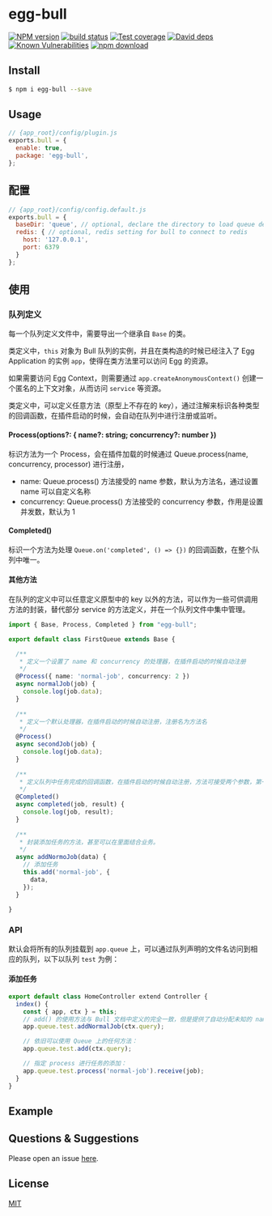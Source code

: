 # egg-bull

[![NPM version][npm-image]][npm-url]
[![build status][travis-image]][travis-url]
[![Test coverage][codecov-image]][codecov-url]
[![David deps][david-image]][david-url]
[![Known Vulnerabilities][snyk-image]][snyk-url]
[![npm download][download-image]][download-url]

[npm-image]: https://img.shields.io/npm/v/egg-bull.svg?style=flat-square
[npm-url]: https://npmjs.org/package/egg-bull
[travis-image]: https://img.shields.io/travis/eggjs/egg-bull.svg?style=flat-square
[travis-url]: https://travis-ci.org/eggjs/egg-bull
[codecov-image]: https://img.shields.io/codecov/c/github/eggjs/egg-bull.svg?style=flat-square
[codecov-url]: https://codecov.io/github/eggjs/egg-bull?branch=master
[david-image]: https://img.shields.io/david/eggjs/egg-bull.svg?style=flat-square
[david-url]: https://david-dm.org/eggjs/egg-bull
[snyk-image]: https://snyk.io/test/npm/egg-bull/badge.svg?style=flat-square
[snyk-url]: https://snyk.io/test/npm/egg-bull
[download-image]: https://img.shields.io/npm/dm/egg-bull.svg?style=flat-square
[download-url]: https://npmjs.org/package/egg-bull

<!--
Description here.
-->

## Install

```bash
$ npm i egg-bull --save
```

## Usage

```js
// {app_root}/config/plugin.js
exports.bull = {
  enable: true,
  package: 'egg-bull',
};
```

## 配置

```js
// {app_root}/config/config.default.js
exports.bull = {
  baseDir: 'queue', // optional, declare the directory to load queue definitions.
  redis: { // optional, redis setting for bull to connect to redis
    host: '127.0.0.1',
    port: 6379
  }
};
```

## 使用

### 队列定义

每一个队列定义文件中，需要导出一个继承自 `Base` 的类。

类定义中，`this` 对象为 Bull 队列的实例，并且在类构造的时候已经注入了 Egg Application 的实例 `app`，使得在类方法里可以访问 Egg 的资源。

如果需要访问 Egg Context，则需要通过 `app.createAnonymousContext()` 创建一个匿名的上下文对象，从而访问 `service` 等资源。

类定义中，可以定义任意方法（原型上不存在的 key），通过注解来标识各种类型的回调函数，在插件启动的时候，会自动在队列中进行注册或监听。

#### Process(options?: { name?: string; concurrency?: number })

标识方法为一个 Process，会在插件加载的时候通过 Queue.process(name, concurrency, processor) 进行注册，
  - name: Queue.process() 方法接受的 name 参数，默认为方法名，通过设置 name 可以自定义名称
  - concurrency: Queue.process() 方法接受的 concurrency 参数，作用是设置并发数，默认为 1
  
#### Completed()

标识一个方法为处理 `Queue.on('completed', () => {})` 的回调函数，在整个队列中唯一。



#### 其他方法

在队列的定义中可以任意定义原型中的 key 以外的方法，可以作为一些可供调用方法的封装，替代部分 service 的方法定义，并在一个队列文件中集中管理。


```ts
import { Base, Process, Completed } from "egg-bull";

export default class FirstQueue extends Base {

  /**
   * 定义一个设置了 name 和 concurrency 的处理器，在插件启动的时候自动注册
   */
  @Process({ name: 'normal-job', concurrency: 2 })
  async normalJob(job) {
    console.log(job.data);
  }
  
  /**
   * 定义一个默认处理器，在插件启动的时候自动注册，注册名为方法名
   */
  @Process()
  async secondJob(job) {
    console.log(job.data);
  }
  
  /**
   * 定义队列中任务完成的回调函数，在插件启动的时候自动注册，方法可接受两个参数，第一个为 Job 对象，第二个为 Process 返回的结果
   */
  @Completed()
  async completed(job, result) {
    console.log(job, result);
  }
  
  /**
   * 封装添加任务的方法，甚至可以在里面结合业务。
   */
  async addNormoJob(data) {
    // 添加任务
    this.add('normal-job', {
      data,    
    });
  }

}
```


### API

默认会将所有的队列挂载到 `app.queue` 上，可以通过队列声明的文件名访问到相应的队列，以下以队列 `test` 为例：

#### 添加任务

```ts
export default class HomeController extend Controller {
  index() {
    const { app, ctx } = this;
    // add() 的使用方法与 Bull 文档中定义的完全一致，但是提供了自动分配未知的 name 到默认 process 的能力
    app.queue.test.addNormalJob(ctx.query);

    // 依旧可以使用 Queue 上的任何方法：
    app.queue.test.add(ctx.query);

    // 指定 process 进行任务的添加：
    app.queue.test.process('normal-job').receive(job);
  }
}
```

## Example

<!-- example here -->

## Questions & Suggestions

Please open an issue [here](https://github.com/eggjs/egg/issues).

## License

[MIT](LICENSE)
